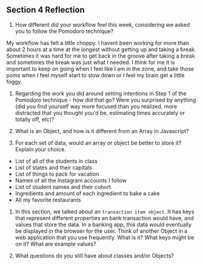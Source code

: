 ## Section 4 Reflection

1. How different did your workflow feel this week, considering we asked you to follow the Pomodoro technique?

My workflow has felt a little choppy. I havent been working for more than about 2 hours at a time at the longest without getting up and taking a break. Sometimes it was hard for me to get back in the groove after taking a break and sometimes the break was just what I needed. I think for me it is important to keep on going when I feel like I am in the zone, and take those poms when I feel myself start to slow down or I feel my brain get a little foggy.

1. Regarding the work you did around setting intentions in Step 1 of the Pomodoro technique - how did that go? Were you surprised by anything (did you find yourself way more focused than you realized, more distracted that you thought you'd be, estimating times accurately or totally off, etc)?

1. What is an Object, and how is it different from an Array in Javascript?

1. For each set of data, would an array or object be better to store it? Explain your choice.

  * List of all of the students in class
  * List of states and their capitals
  * List of things to pack for vacation
  * Names of all the Instagram accounts I follow
  * List of student names and their cohort
  * Ingredients and amount of each ingredient to bake a cake
  * All my favorite restaurants

1. In this section, we talked about an `transaction item object`. It has keys that represent different properties an bank transaction would have, and values that store the data. In a banking app, this data would eventually be displayed in the browser for the user. Think of another Object in a web application that you use frequently. What is it? What keys might be on it? What are example values? 

1. What questions do you still have about classes and/or Objects?
